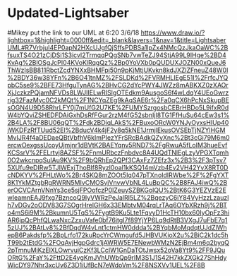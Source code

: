 # Updated-Lightsaber
#Mikey put the link to our UML at 6:20 3/6/18
https://www.draw.io/?lightbox=1&highlight=0000ff&edit=_blank&layers=1&nav=1&title=LightsaberUML#R7VrbjuI4EP0apN2HXcUJgfQjSffsPDBSa1lpZx4NMcQzJkaOaWC%2BfsuxTS4O21zCjDSi1S3icvl2TrmqqPQgSNb7vwTeZJ94StjA99L9IHge%2BD4KvAg%2BlOSgJcPI04KVoKlRqgQz%2Bp0YoVXb0pQUDUXJOZN00xQueJ6ThWzIsBB811RbctZcdYNXxBHMFpi50n9pKjMtjUKvkn8kdJXZlZFneuZ48W0l%2BDY36w38YFn%2B6O41tnMZ%2FSLDKd%2FVRMHLIEgE51I%2FrfcJYQpbC5se9%2BFE73HfguTynAG%2BHvCG2dYcPWY4JWZz8mABKXZ0zXAOrXjJczkzPQjamNFVDs8LWJIIELwRISlgOTEdkm9AusgoS6f4wLdqY4UEoGwrzrig32FazMyc0C2kMQt%2F1NCYqZEg9kAqSAE6r%2Fa0qCX6hPcNxSkupBEsOGN4U9D58RhrLFY0j7mUfG2U7KE%2FUMYSzrgosbCEBrHBDo5L9ifxR0dW4bYQviZSHEDFDAiGxhDsRfFGur2rzM4fG52sbnIjI8TG1FfHuSu64cEw3s1%2B4LA%2F8BU06qQT%2Fdk2BDiqLAkS%2FBuxoORcW0YNJyOyxsHIUp40jWKDFzRfTUud52El%2BducV4k4jF2y8q5kNE1JrmjlEkusOVSEbTjNZYlHGMMvIJR4f4aDEDaeQBtVbfhV6kImPIezYFrSRcBAdkQZyXnc%2Bt3cGi79M6m0ercwOexgssUcoyUjmjnr1dBVtK2BAEYqnv5RND7%2FgRwuA5fLoIM3hueEvfKCSsrV%2FELrtvj8AZSF%2FnmURbczFnbdvc8A4UQdTNlEgLzyVPGXTqmh0O2wkcnpqSulAu9KV%2F9bQRhEp2QPf3CAxFz7ZEfz3x%2B3%2F3pTsv75XUfu9eDIRw5TJIWExjThoBlf8Ryzl0oal1kKSQ14mVzb4Ev2VH42YvX8RT0DcNDKYV%2FHLtWo%2Br4SKQ8mZOOt5Iq047pTXnoIdIRWbe%2F%2FgYXT8K1YkMZtgbRgRWRN5MIvCMOSvjVnvwVbNL4LuBpQC%2B8FAJ4iwQ%2BerOCVCArnVNnYs3ce5sjFPOofczP0lZeuySZBKGolQU%2BtK6G3YEZVzE2EwIeamnEAJ9fxg7BzncoQ9IyVWRzPeJalRI5LZ%2BqezyC6iY84VyHzzLzauzlh7vDGv2oODV83G7SOgrHrelGH6x33EMbtvM04rqLrTAq6OYbXRzh9j%2BTo4mS6i9M%2BkumnU5TqS%2FygtB9Ku5Lte1FqvyD1HcTH10bx60IyOpFz3hiAR6jpQcPhfQLwaNxcZzxuVafe0bf76itgI7f89YjYP6Lq9dRtB3VXgJ7uFbE7q15zUJ%2BAtLv8%2BfDqdW4vLnt1ctmHW0ddda%2BYqbMoMqdqtUJdZlWhepB6Pakdsfp%2BpLrfo172kuRpcYrCWmgufd5JHBVUKioX2u%2BiC2k1dc5hT99b2tEtdG%2FOqAvjHgpGdrc1jAWRW5E7ENewbWMzN2EjBm4m6q2byqQ2pTmnuMjKzElXLOwrvuiCzKf3LCcIW1GnDaTOtJwsx52oVa8Yt9%2FF9JQuORtG%2FaY%2FttD2E4ygKmJVhUWbQp9rIM3S1J1S42H7kkZXGk27ShHdyWicDY97Nhr3xcUv6Z3D1iUfBcN7eWdoVm%2F8NSXVv1UEL%2F8B
